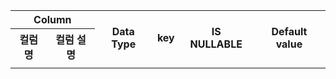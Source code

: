 <table>
	<tr>
		<th colspan="2">Column</th>
		<th rowspan="2">Data Type</th>
		<th rowspan="2">key</th>
		<th rowspan="2">IS NULLABLE</th>
		<th rowspan="2">Default value</th>
	</tr>
	<tr>
		<th>컬럼명</th>
		<th>컬럼 설명</th>
	</tr>	
	<tr>		
		<td></td>		
		<td></td>		
		<td></td>
		<td></td>
		<td></td>
		<td></td>
	</tr>
</table>
